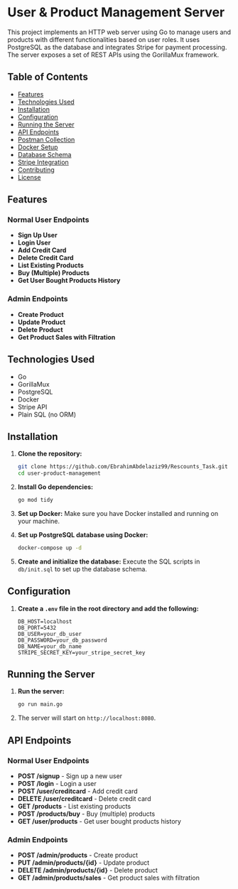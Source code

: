 # User & Product Management Server

This project implements an HTTP web server using Go to manage users and products with different functionalities based on user roles. It uses PostgreSQL as the database and integrates Stripe for payment processing. The server exposes a set of REST APIs using the GorillaMux framework.

## Table of Contents

- [Features](#features)
- [Technologies Used](#technologies-used)
- [Installation](#installation)
- [Configuration](#configuration)
- [Running the Server](#running-the-server)
- [API Endpoints](#api-endpoints)
- [Postman Collection](#postman-collection)
- [Docker Setup](#docker-setup)
- [Database Schema](#database-schema)
- [Stripe Integration](#stripe-integration)
- [Contributing](#contributing)
- [License](#license)

## Features

### Normal User Endpoints
- **Sign Up User**
- **Login User**
- **Add Credit Card**
- **Delete Credit Card**
- **List Existing Products**
- **Buy (Multiple) Products**
- **Get User Bought Products History**

### Admin Endpoints
- **Create Product**
- **Update Product**
- **Delete Product**
- **Get Product Sales with Filtration**

## Technologies Used
- Go
- GorillaMux
- PostgreSQL
- Docker
- Stripe API
- Plain SQL (no ORM)

## Installation

1. **Clone the repository:**
    ```bash
    git clone https://github.com/EbrahimAbdelaziz99/Rescounts_Task.git
    cd user-product-management
    ```

2. **Install Go dependencies:**
    ```bash
    go mod tidy
    ```

3. **Set up Docker:**
    Make sure you have Docker installed and running on your machine.

4. **Set up PostgreSQL database using Docker:**
    ```bash
    docker-compose up -d
    ```

5. **Create and initialize the database:**
    Execute the SQL scripts in `db/init.sql` to set up the database schema.

## Configuration

1. **Create a `.env` file in the root directory and add the following:**
    ```
    DB_HOST=localhost
    DB_PORT=5432
    DB_USER=your_db_user
    DB_PASSWORD=your_db_password
    DB_NAME=your_db_name
    STRIPE_SECRET_KEY=your_stripe_secret_key
    ```

## Running the Server

1. **Run the server:**
    ```bash
    go run main.go
    ```

2. The server will start on `http://localhost:8080`.

## API Endpoints

### Normal User Endpoints
- **POST /signup** - Sign up a new user
- **POST /login** - Login a user
- **POST /user/creditcard** - Add credit card
- **DELETE /user/creditcard** - Delete credit card
- **GET /products** - List existing products
- **POST /products/buy** - Buy (multiple) products
- **GET /user/products** - Get user bought products history

### Admin Endpoints
- **POST /admin/products** - Create product
- **PUT /admin/products/{id}** - Update product
- **DELETE /admin/products/{id}** - Delete product
- **GET /admin/products/sales** - Get product sales with filtration